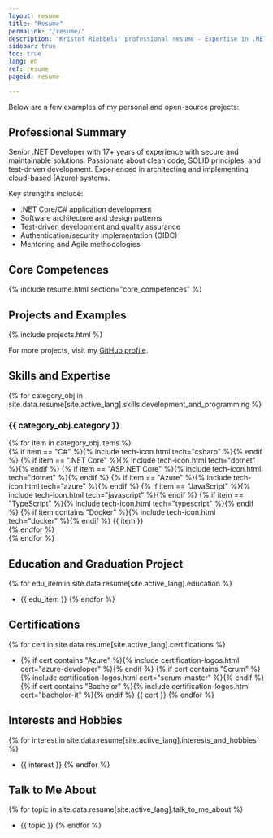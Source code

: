 ```yaml
---
layout: resume
title: "Resume"
permalink: "/resume/"
description: "Kristof Riebbels' professional resume - Expertise in .NET development, software architecture, and secure coding practices."
sidebar: true
toc: true
lang: en
ref: resume
pageid: resume

---
```


Below are a few examples of my personal and open-source projects:


## Professional Summary

Senior .NET Developer with 17+ years of experience with secure and maintainable solutions. Passionate about clean code, SOLID principles, and test-driven development. Experienced in architecting and implementing cloud-based (Azure) systems.

Key strengths include:
- .NET Core/C# application development
- Software architecture and design patterns
- Test-driven development and quality assurance
- Authentication/security implementation (OIDC)
- Mentoring and Agile methodologies

## Core Competences
{% include resume.html section="core_competences" %}

## Projects and Examples

{% include projects.html  %}

For more projects, visit my [GitHub profile](https://github.com/kriebb).

## Skills and Expertise
{% for category_obj in site.data.resume[site.active_lang].skills.development_and_programming %}
<div class="competency-card">
  <h3 class="competency-title">{{ category_obj.category }}</h3>
  <div class="competency-items">
    {% for item in category_obj.items %}
      <div class="competency-item">
        {% if item == "C#" %}{% include tech-icon.html tech="csharp" %}{% endif %}
        {% if item == ".NET Core" %}{% include tech-icon.html tech="dotnet" %}{% endif %}
        {% if item == "ASP.NET Core" %}{% include tech-icon.html tech="dotnet" %}{% endif %}
        {% if item == "Azure" %}{% include tech-icon.html tech="azure" %}{% endif %}
        {% if item == "JavaScript" %}{% include tech-icon.html tech="javascript" %}{% endif %}
        {% if item == "TypeScript" %}{% include tech-icon.html tech="typescript" %}{% endif %}
        {% if item contains "Docker" %}{% include tech-icon.html tech="docker" %}{% endif %}
        <span class="competency-badge">{{ item }}</span>
      </div>
    {% endfor %}
  </div>
</div>
{% endfor %}

## Education and Graduation Project
{% for edu_item in site.data.resume[site.active_lang].education %}
- {{ edu_item }}
{% endfor %}

## Certifications
{% for cert in site.data.resume[site.active_lang].certifications %}
- {% if cert contains "Azure" %}{% include certification-logos.html cert="azure-developer" %}{% endif %}
  {% if cert contains "Scrum" %}{% include certification-logos.html cert="scrum-master" %}{% endif %}
  {% if cert contains "Bachelor" %}{% include certification-logos.html cert="bachelor-it" %}{% endif %}
  {{ cert }}
{% endfor %}

## Interests and Hobbies
{% for interest in site.data.resume[site.active_lang].interests_and_hobbies %}
- {{ interest }}
{% endfor %}

## Talk to Me About
{% for topic in site.data.resume[site.active_lang].talk_to_me_about %}
- {{ topic }}
{% endfor %}
